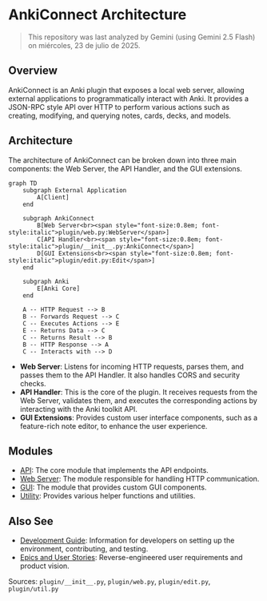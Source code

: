 # AnkiConnect Architecture

> This repository was last analyzed by Gemini (using Gemini 2.5 Flash) on miércoles, 23 de julio de 2025.

## Overview

AnkiConnect is an Anki plugin that exposes a local web server, allowing external applications to programmatically interact with Anki. It provides a JSON-RPC style API over HTTP to perform various actions such as creating, modifying, and querying notes, cards, decks, and models.

## Architecture

The architecture of AnkiConnect can be broken down into three main components: the Web Server, the API Handler, and the GUI extensions.

```mermaid
graph TD
    subgraph External Application
        A[Client]
    end

    subgraph AnkiConnect
        B[Web Server<br><span style="font-size:0.8em; font-style:italic">plugin/web.py:WebServer</span>]
        C[API Handler<br><span style="font-size:0.8em; font-style:italic">plugin/__init__.py:AnkiConnect</span>]
        D[GUI Extensions<br><span style="font-size:0.8em; font-style:italic">plugin/edit.py:Edit</span>]
    end

    subgraph Anki
        E[Anki Core]
    end

    A -- HTTP Request --> B
    B -- Forwards Request --> C
    C -- Executes Actions --> E
    E -- Returns Data --> C
    C -- Returns Result --> B
    B -- HTTP Response --> A
    C -- Interacts with --> D
```

- **Web Server**: Listens for incoming HTTP requests, parses them, and passes them to the API Handler. It also handles CORS and security checks.
- **API Handler**: This is the core of the plugin. It receives requests from the Web Server, validates them, and executes the corresponding actions by interacting with the Anki toolkit API.
- **GUI Extensions**: Provides custom user interface components, such as a feature-rich note editor, to enhance the user experience.

## Modules

- [API](./api.md): The core module that implements the API endpoints.
- [Web Server](./web-server.md): The module responsible for handling HTTP communication.
- [GUI](./gui.md): The module that provides custom GUI components.
- [Utility](./util.md): Provides various helper functions and utilities.

## Also See

- [Development Guide](./development.md): Information for developers on setting up the environment, contributing, and testing.
- [Epics and User Stories](./stories.md): Reverse-engineered user requirements and product vision.

Sources: `plugin/__init__.py`, `plugin/web.py`, `plugin/edit.py`, `plugin/util.py`
